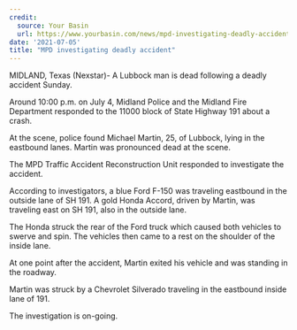 ```yaml
---
credit:
  source: Your Basin
  url: https://www.yourbasin.com/news/mpd-investigating-deadly-accident/
date: '2021-07-05'
title: "MPD investigating deadly accident"
---
```

MIDLAND, Texas (Nexstar)- A Lubbock man is dead following a deadly accident Sunday. 

Around 10:00 p.m. on July 4, Midland Police and the Midland Fire Department responded to the 11000 block of State Highway 191 about a crash. 

At the scene, police found Michael Martin, 25, of Lubbock, lying in the eastbound lanes. Martin was pronounced dead at the scene. 

The MPD Traffic Accident Reconstruction Unit responded to investigate the accident. 

According to investigators, a blue Ford F-150 was traveling eastbound in the outside lane of SH 191. A gold Honda Accord, driven by Martin, was traveling east on SH 191, also in the outside lane. 

The Honda struck the rear of the Ford truck which caused both vehicles to swerve and spin. The vehicles then came to a rest on the shoulder of the inside lane. 

At one point after the accident, Martin exited his vehicle and was standing in the roadway. 

Martin was struck by a Chevrolet Silverado traveling in the eastbound inside lane of 191.

The investigation is on-going. 
